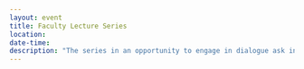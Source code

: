 ```yaml
---
layout: event
title: Faculty Lecture Series
location:
date-time:
description: "The series in an opportunity to engage in dialogue ask in-depth questions and explore points of interests with KCC professors. The details will be shared as sessions are scheduled."
---
```

